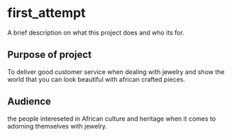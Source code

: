 # first_attempt

A brief description on what this project does and who its for.

## Purpose of project

To deliver good customer service when dealing with jewelry and show the world that you can look beautiful with african crafted pieces.


## Audience

the people intereseted in African culture and heritage when it comes to adorning themselves with jewelry.
